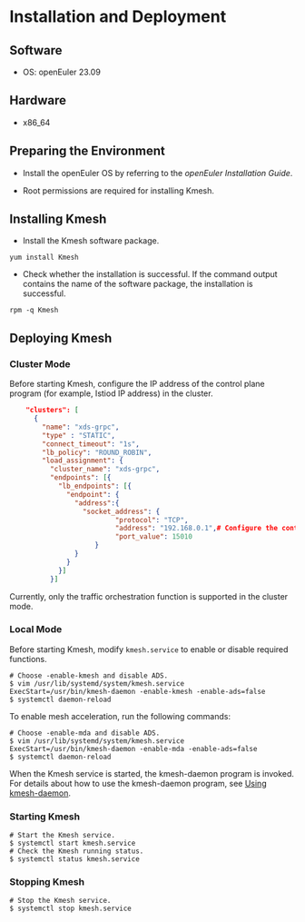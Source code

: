 # Installation and Deployment

## Software

* OS: openEuler 23.09

## Hardware

* x86_64

## Preparing the Environment

* Install the openEuler OS by referring to the *openEuler Installation Guide*.

* Root permissions are required for installing Kmesh.

## Installing Kmesh

* Install the Kmesh software package.

```shell
yum install Kmesh
```

* Check whether the installation is successful. If the command output contains the name of the software package, the installation is successful.

```shell
rpm -q Kmesh
```

## Deploying Kmesh

### Cluster Mode

Before starting Kmesh, configure the IP address of the control plane program (for example, Istiod IP address) in the cluster.

```json
    "clusters": [
      {
        "name": "xds-grpc",
        "type" : "STATIC",
        "connect_timeout": "1s",
        "lb_policy": "ROUND_ROBIN",
        "load_assignment": {
          "cluster_name": "xds-grpc",
          "endpoints": [{
            "lb_endpoints": [{
              "endpoint": {
                "address":{
                  "socket_address": {
                          "protocol": "TCP",
                          "address": "192.168.0.1",# Configure the control plane IP address (for example, Istiod IP address).
                          "port_value": 15010
                     }
                }
              }
            }]
          }]
```

Currently, only the traffic orchestration function is supported in the cluster mode.

### Local Mode

Before starting Kmesh, modify `kmesh.service` to enable or disable required functions.

```shell
# Choose -enable-kmesh and disable ADS.
$ vim /usr/lib/systemd/system/kmesh.service
ExecStart=/usr/bin/kmesh-daemon -enable-kmesh -enable-ads=false
$ systemctl daemon-reload
```

To enable mesh acceleration, run the following commands:

```shell
# Choose -enable-mda and disable ADS.
$ vim /usr/lib/systemd/system/kmesh.service
ExecStart=/usr/bin/kmesh-daemon -enable-mda -enable-ads=false
$ systemctl daemon-reload
```

When the Kmesh service is started, the kmesh-daemon program is invoked. For details about how to use the kmesh-daemon program, see [Using kmesh-daemon](./usage.md).

### Starting Kmesh

```shell
# Start the Kmesh service.
$ systemctl start kmesh.service
# Check the Kmesh running status.
$ systemctl status kmesh.service
```

### Stopping Kmesh

```shell
# Stop the Kmesh service.
$ systemctl stop kmesh.service
```
